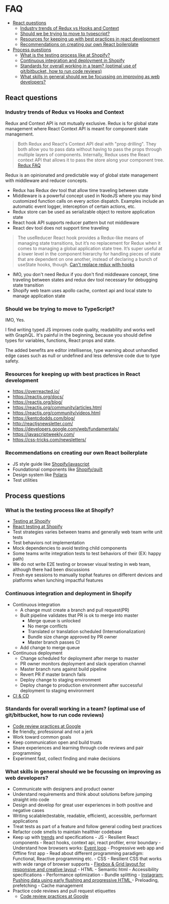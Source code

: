 # FAQ

- [React questions](#react-questions)
  - [Industry trends of Redux vs Hooks and Context](#industry-trends-of-redux-vs-hooks-and-context)
  - [Should we be trying to move to typescript?](#should-we-be-trying-to-move-to-typescript)
  - [Resources for keeping up with best practices in react development](#resources-for-keeping-up-with-best-practices-in-react-development)
  - [Recommendations on creating our own React boilerplate](#recommendations-on-creating-our-own-react-boilerplate)
- [Process questions](#process-questions)
  - [What is the testing process like at Shopify?](#what-is-the-testing-process-like-at-shopify)
  - [Continuous integration and deployment in Shopify](#continuous-integration-and-deployment-in-shopify)
  - [Standards for overall working in a team? (optimal use of git/bitbucket, how to run code reviews)](#standards-for-overall-working-in-a-team-optimal-use-of-gitbitbucket-how-to-run-code-reviews)
  - [What skills in general should we be focussing on improving as web developers?](#what-skills-in-general-should-we-be-focussing-on-improving-as-web-developers)

## React questions

### Industry trends of Redux vs Hooks and Context

Redux and Context API is not mutually exclusive.
Redux is for global state management where React Context API is meant for component state management.

> Both Redux and React's Context API deal with "prop drilling".
> They both allow you to pass data without having to pass the props through multiple layers of components.
> Internally, Redux uses the React context API that allows it to pass the store along your component tree.
> [Redux FAQ](https://redux.js.org/faq/react-redux#how-does-redux-compare-to-the-react-context-api)

Redux is an opinionated and predictable way of global state management with middleware and reducer concepts.

- Redux has Redux dev tool that allow time traveling between state
- Middleware is a powerful concept used in NodeJS where you may bind customized function calls on every action dispatch.
  Examples include an automatic event logger, interception of certain actions, etc.
- Redux store can be used as serializable object to restore application state
- React hook API supports reducer pattern but not middleware
- React dev tool does not support time traveling

> The useReducer React hook provides a Redux-like means of managing state transitions, but it’s no replacement for Redux when it comes to managing a global application state tree. It’s super useful at a lower level in the component hierarchy for handling pieces of state that are dependent on one another, instead of declaring a bunch of useState hooks, though.
> [Can't replace redux with hooks](https://www.simplethread.com/cant-replace-redux-with-hooks/)

- IMO, you don't need Redux if you don't find middleware concept, time traveling between states and redux dev tool necessary for debugging state transition
- Shopify web team uses apollo cache, context api and local state to manage application state

### Should we be trying to move to TypeScript?

IMO, Yes.

I find writing typed JS improves code quality, readability and works well with GraphQL.
It's painful in the beginning, because you should define types for variables, functions, React props and state.

The added benefits are editor intellisense, type warning about unhandled edge cases such as null or undefined and less defensive code due to type safety.

### Resources for keeping up with best practices in React development

- https://overreacted.io/
- https://reactjs.org/docs/
- https://reactjs.org/blog/
- https://reactjs.org/community/articles.html
- https://reactjs.org/community/videos.html
- https://kentcdodds.com/blog/
- http://reactjsnewsletter.com/
- https://developers.google.com/web/fundamentals/
- https://javascriptweekly.com/
- https://css-tricks.com/newsletters/

### Recommendations on creating our own React boilerplate

- JS style guide like [Shopify/javascript](https://github.com/Shopify/javascript/blob/master/README.md#using-this-guide)
- Foundational components like [Shopify/quilt](https://github.com/Shopify/quilt)
- Design system like [Polaris](https://polaris.shopify.com/)
- Test utilities

## Process questions

### What is the testing process like at Shopify?

- [Testing at Shopify](https://github.com/Shopify/web-foundation/blob/master/Best%20practices/Testing.md)
- [React testing at Shopify](https://github.com/Shopify/web-foundation/blob/master/Best%20practices/React/Testing.md)
- Test strategies varies between teams and generally web team write unit tests
- Test behaviors not implementation
- Mock dependencies to avoid testing child components
- Some teams write integration tests to test behaviors of their (EX: happy path)
- We do not write E2E testing or browser visual testing in web team, although there had been discussions
- Fresh eye sessions to manually tophat features on different devices and platforms when lunching impactful features

### Continuous integration and deployment in Shopify

- Continuous integration
  - A change must create a branch and pull request(PR)
  - Built pipeline validates that PR is ok to merge into master
    - Merge queue is unlocked
    - No merge conflicts
    - Translated or translation scheduled (Internationalization)
    - Bundle size change approved by PR owner
    - Master branch passes CI
  - Add change to merge queue
- Continuous deployment
  - Change scheduled for deployment after merge to master
  - PR owner monitors deployment and slack operation channel
  - Master branch runs against build pipeline
  - Revert PR if master branch fails
  - Deploy change to staging environment
  - Deploy change to production environment after successful deployment to staging environment
- [CI & CD](https://www.atlassian.com/continuous-delivery/principles/continuous-integration-vs-delivery-vs-deployment)

### Standards for overall working in a team? (optimal use of git/bitbucket, how to run code reviews)

- [Code review practices at Google](https://google.github.io/eng-practices/review/)
- Be friendly, professional and not a jerk
- Work toward common goals
- Keep communication open and build trusts
- Share experiences and learning through code reviews and pair programming
- Experiment fast, collect finding and make decisions

### What skills in general should we be focussing on improving as web developers?

- Communicate with designers and product owner
- Understand requirements and think about solutions before jumping straight into code
- Design and develop for great user experiences in both positive and negative cases
- Writing scalable(testable, readable, efficient), accessible, performant applications
- Treat tests as part of a feature and follow general coding best practices
- Refactor code smells to maintain healthier codebase
- Keep up with [trends](#resources-for-keeping-up-with-best-practices-in-react-development) and specifications - JS - Resilient React components - React hooks, context api, react profiler, error boundary - Understand how browsers works: [Event loop](https://youtu.be/cCOL7MC4Pl0) - Progressive web app and Offline first app - Read about different programming paradigm: Functional, Reactive programming etc. - CSS - Resilient CSS that works with wide range of browser supports - [Flexbox & Grid layout for responsive and creative layout](https://youtu.be/FEnRpy9Xfes) - HTML - Semantic html - Accessibility specifications - Performance optimization - Bundle splitting - [Instagram: Pushing data using early flushing and progressive HTML
  ](https://instagram-engineering.com/making-instagram-com-faster-part-2-f350c8fba0d4) - Preloading, prefetching - Cache management
- Practice code reviews and pull request etiquettes
  - [Code review practices at Google](https://google.github.io/eng-practices/review/)
